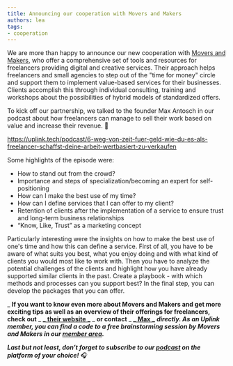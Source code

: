 ```yaml
---
title: Announcing our cooperation with Movers and Makers
authors: lea
tags:
- cooperation
---
```


We are more than happy to announce our new cooperation with [Movers and Makers](https://www.moversmakers.eu/), who offer a comprehensive set of tools and resources for freelancers providing digital and creative services. Their approach helps freelancers and small agencies to step out of the "time for money" circle and support them to implement value-based services for their businesses. Clients accomplish this through individual consulting, training and workshops about the possibilities of hybrid models of standardized offers.

To kick off our partnership, we talked to the founder Max Antosch in our podcast about how freelancers can manage to sell their work based on value and increase their revenue. 🚀

<emb>https://uplink.tech/podcast/6-weg-von-zeit-fuer-geld-wie-du-es-als-freelancer-schaffst-deine-arbeit-wertbasiert-zu-verkaufen</emb>

Some highlights of the episode were:

- How to stand out from the crowd?
- Importance and steps of specialization/becoming an expert for self-positioning
- How can I make the best use of my time?
- How can I define services that I can offer to my client?
- Retention of clients after the implementation of a service to ensure trust and long-term business relationships
- “Know, Like, Trust” as a marketing concept

Particularly interesting were the insights on how to make the best use of one's time and how this can define a service. First of all, you have to be aware of what suits you best, what you enjoy doing and with what kind of clients you would most like to work with. Then you have to analyze the potential challenges of the clients and highlight how you have already supported similar clients in the past. Create a playbook - with which methods and processes can you support best? In the final step, you can develop the packages that you can offer.

_ **If you want to know even more about Movers and Makers and get more exciting tips as well as an overview of their offerings for freelancers, check out** _ [_ **their website** _](https://www.moversmakers.eu/) _ **or contact** _ [_ **Max** _](https://www.linkedin.com/in/maxantosch) _**directly. As an Uplink member, you can find a code to a free brainstorming session by Movers and Makers in our [member area](https://my.uplink.tech/partners).**_

**_Last but not least, don’t forget to subscribe to our [podcast](https://uplink.tech/podcast) on the platform of your choice!_** 🎧
